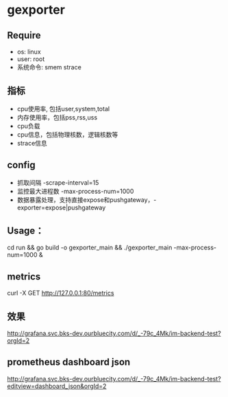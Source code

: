 # gexporter

## Require
* os: linux
* user: root
* 系统命令: smem strace

## 指标
*  cpu使用率, 包括user,system,total
*  内存使用率，包括pss,rss,uss
*  cpu负载
*  cpu信息，包括物理核数，逻辑核数等
*  strace信息

## config
*  抓取间隔 -scrape-interval=15
*  监控最大进程数 -max-process-num=1000
*  数据暴露处理，支持直接expose和pushgateway，-exporter=expose|pushgateway

## Usage：
cd run && go build -o gexporter_main && ./gexporter_main -max-process-num=1000 &

## metrics
curl -X GET http://127.0.0.1:80/metrics

## 效果
http://grafana.svc.bks-dev.ourbluecity.com/d/_-79c_4Mk/im-backend-test?orgId=2

## prometheus dashboard json
http://grafana.svc.bks-dev.ourbluecity.com/d/_-79c_4Mk/im-backend-test?editview=dashboard_json&orgId=2